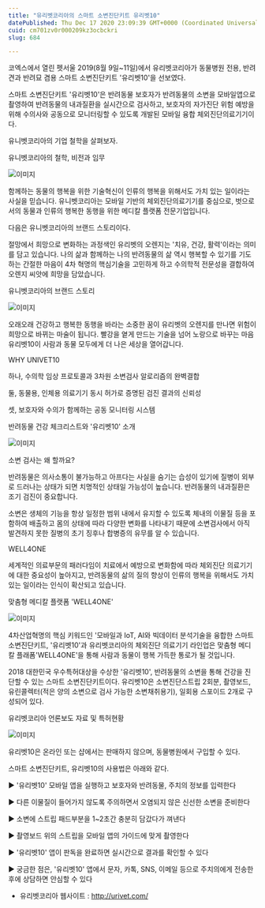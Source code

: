 ```yaml
---
title: "유리벳코리아의 스마트 소변진단키트 유리벳10"
datePublished: Thu Dec 17 2020 23:09:39 GMT+0000 (Coordinated Universal Time)
cuid: cm701zv0r000209kz3ocbckri
slug: 684

---
```



코엑스에서 열린 펫서울 2019(8월 9일~11일)에서 유리벳코리아가 동물병원 전용, 반려견과 반려묘 겸용 스마트 소변진단키트 '유리벳10'을 선보였다.

스마트 소변진단키트 '유리벳10'은 반려동물 보호자가 반려동물의 소변을 모바일앱으로 촬영하여 반려동물의 내과질환을 실시간으로 검사하고, 보호자의 자가진단 위험 예방을 위해 수의사와 공동으로 모니터링할 수 있도록 개발된 모바일 융합 체외진단의료기기이다.

유니벳코리아의 기업 철학을 살펴보자.

유니벳코리아의 철학, 비전과 임무

![이미지](https://cdn.hashnode.com/res/hashnode/image/upload/v1739252427347/4304d08b-1aee-4a92-bb98-c60aa72c0b39.png)

함께하는 동물의 행복을 위한 기술혁신이 인류의 행복을 위해서도 가치 있는 일이라는 사실을 믿습니다. 유니벳코리아는 모바일 기반의 체외진단의료기기를 중심으로, 벗으로서의 동물과 인류의 행복한 동행을 위한 메디칼 플랫폼 전문기업입니다.

다음은 유니벳코리아의 브랜드 스토리이다.

절망에서 희망으로 변화하는 과정색인 유리벳의 오렌지는 '치유, 건강, 활력'이라는 의미를 담고 있습니다. 나의 삶과 함께하는 나의 반려동물의 삶 역시 행복할 수 있기를 기도하는 간절한 마음이 4차 혁명의 핵심기술을 고민하게 하고 수의학적 전문성을 결합하여 오렌지 씨앗에 희망을 담았습니다.

유니벳코리아의 브랜드 스토리

![이미지](https://cdn.hashnode.com/res/hashnode/image/upload/v1739252429725/135106a4-d746-45dd-a9d0-6320d4961858.png)

오래오래 건강하고 행복한 동행을 바라는 소중한 꿈이 유리벳의 오렌지를 만나면 위험이 희망으로 바뀌는 마술이 됩니다. 빨강을 옅게 만드는 기술을 넘어 노랑으로 바꾸는 마음 유리벳10이 사람과 동물 모두에게 더 나은 세상을 열어갑니다.

WHY UNIVET10

하나, 수의학 임상 프로토콜과 3차원 소변검사 알로리즘의 완벽결합

둘, 동물용, 인체용 의료기기 동시 허가로 증명된 검진 결과의 신뢰성

셋, 보호자와 수의가 함께하는 공동 모니터링 시스템

반려동물 건강 체크리스트와 '유리벳10' 소개

![이미지](https://cdn.hashnode.com/res/hashnode/image/upload/v1739252432145/41061771-fbc6-422b-8013-2b9bb157ff59.png)

소변 검사는 왜 할까요?

반려동물은 의사소통이 불가능하고 아프다는 사실을 숨기는 습성이 있기에 질병이 외부로 드러나는 상태가 되면 치명적인 상태일 가능성이 높습니다. 반려동물의 내과질환은 조기 검진이 중요합니다.

소변은 생체의 기능을 항상 일정한 범위 내에서 유지할 수 있도록 체내의 이물질 등을 포함하여 배출하고 몸의 상태에 따라 다양한 변화를 나타내기 때문에 소변검사에서 아직 발견하지 못한 질병의 초기 징후나 합병증의 유무를 알 수 있습니다.

WELL4ONE

세계적인 의료부문의 패러다임이 치료에서 예방으로 변화함에 따라 체외진단 의료기기에 대한 중요성이 높아지고, 반려동물의 삶의 질의 향상이 인류의 행복을 위해서도 가치있는 일이라는 인식이 확산되고 있습니다.

맞춤형 메디칼 플랫폼 'WELL4ONE'

![이미지](https://cdn.hashnode.com/res/hashnode/image/upload/v1739252434870/23bcba67-b684-4e8a-a2df-2f92833cda24.png)

4차산업혁명의 핵심 키워드인 '모바일과 IoT, AI와 빅데이터 분석기술을 융합한 스마트 소변진단키트, '유리벳10'과 유리벳코리아의 체외진단 의료기기 라인업은 맞춤형 메디칼 플래폼'WELL4ONE'을 통해 사람과 동물이 행복 가득한 통로가 될 것입니다.

2018 대한민국 우수특허대상을 수상한 '유리벳10', 반려동물의 소변을 통해 건강을 진단할 수 있는 스마트 소변진단키트이다. 유리벳10은 소변진단스트립 2회분, 촬영보드, 유린콜렉터(적은 양의 소변으로 검사 가능한 소변채취용기), 일회용 스포이드 2개로 구성되어 있다.

유리벳코리아 언론보도 자료 및 특허현황

![이미지](https://cdn.hashnode.com/res/hashnode/image/upload/v1739252437413/ac576502-b68b-45c4-9cef-3cf1976f23fc.png)

유리벳10은 온라인 또는 샵에서는 판매하지 않으며, 동물병원에서 구입할 수 있다.

스마트 소변진단키트, 유리벳10의 사용법은 아래와 같다.

▶ '유리벳10' 모바일 앱을 실행하고 보호자와 반려동물, 주치의 정보를 입력한다

▶ 다른 이물질이 들어가지 않도록 주의하면서 오염되지 않은 신선한 소변을 준비한다

▶ 소변에 스트립 패드부분을 1~2초간 충분히 담갔다가 껴낸다

▶ 촬영보드 위의 스트립을 모바일 앱의 가이드에 맞게 촬영한다

▶ '유리벳10' 앱이 판독을 완료하면 실시간으로 결과를 확인할 수 있다

▶ 궁금한 점은, '유리벳10' 앱에서 문자, 카톡, SNS, 이메일 등으로 주치의에게 전송한 후에 상담하면 안심할 수 있다

- 유리벳코리아 웹사이트 : http://urivet.com/